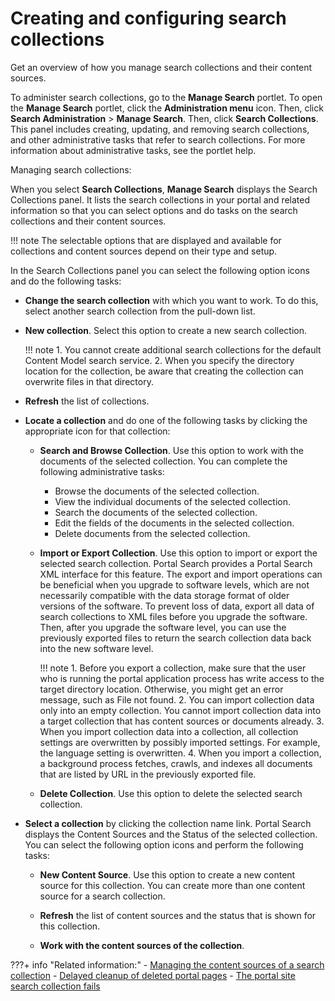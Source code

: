 # Creating and configuring search collections

Get an overview of how you manage search collections and their content sources.

To administer search collections, go to the **Manage Search** portlet. To open the **Manage Search** portlet, click the **Administration menu** icon. Then, click **Search Administration** \> **Manage Search**. Then, click **Search Collections**. This panel includes creating, updating, and removing search collections, and other administrative tasks that refer to search collections. For more information about administrative tasks, see the portlet help.

Managing search collections:

When you select **Search Collections**, **Manage Search** displays the Search Collections panel. It lists the search collections in your portal and related information so that you can select options and do tasks on the search collections and their content sources.

!!! note
    The selectable options that are displayed and available for collections and content sources depend on their type and setup.

In the Search Collections panel you can select the following option icons and do the following tasks:

-   **Change the search collection** with which you want to work. To do this, select another search collection from the pull-down list.
-   **New collection**. Select this option to create a new search collection.

    !!! note
        1.  You cannot create additional search collections for the default Content Model search service.
        2.  When you specify the directory location for the collection, be aware that creating the collection can overwrite files in that directory.

-   **Refresh** the list of collections.
-   **Locate a collection** and do one of the following tasks by clicking the appropriate icon for that collection:

    -   **Search and Browse Collection**. Use this option to work with the documents of the selected collection. You can complete the following administrative tasks:
    
        -   Browse the documents of the selected collection.
        -   View the individual documents of the selected collection.
        -   Search the documents of the selected collection.
        -   Edit the fields of the documents in the selected collection.
        -   Delete documents from the selected collection.

    -   **Import or Export Collection**. Use this option to import or export the selected search collection. Portal Search provides a Portal Search XML interface for this feature. The export and import operations can be beneficial when you upgrade to software levels, which are not necessarily compatible with the data storage format of older versions of the software. To prevent loss of data, export all data of search collections to XML files before you upgrade the software. Then, after you upgrade the software level, you can use the previously exported files to return the search collection data back into the new software level.

        !!! note
            1.  Before you export a collection, make sure that the user who is running the portal application process has write access to the target directory location. Otherwise, you might get an error message, such as File not found.
            2.  You can import collection data only into an empty collection. You cannot import collection data into a target collection that has content sources or documents already.
            3.  When you import collection data into a collection, all collection settings are overwritten by possibly imported settings. For example, the language setting is overwritten.
            4.  When you import a collection, a background process fetches, crawls, and indexes all documents that are listed by URL in the previously exported file.

    -   **Delete Collection**. Use this option to delete the selected search collection.

-   **Select a collection** by clicking the collection name link. Portal Search displays the Content Sources and the Status of the selected collection. You can select the following option icons and perform the following tasks:

    -   **New Content Source**. Use this option to create a new content source for this collection. You can create more than one content source for a search collection.
    -   **Refresh** the list of content sources and the status that is shown for this collection.

    -   **Work with the content sources of the collection**.


???+ info "Related information:"
    - [Managing the content sources of a search collection](../setup_search_collections/mng_content_sources_search_collections/index.md)
    - [Delayed cleanup of deleted portal pages](../../../../../deployment/manage/config_portal_behavior/delayed_cleanup/index.md)
    - [The portal site search collection fails](../../srrhinttips_crt_scoll_fails.md) 

